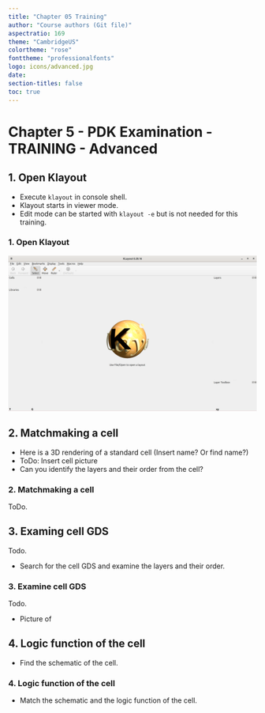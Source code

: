```yaml
---
title: "Chapter 05 Training"
author: "Course authors (Git file)"
aspectratio: 169
theme: "CambridgeUS"
colortheme: "rose"
fonttheme: "professionalfonts"
logo: icons/advanced.jpg
date:
section-titles: false
toc: true
---
```


# Chapter 5 - PDK Examination - TRAINING - Advanced

## 1. Open Klayout

* Execute ```klayout``` in console shell.
* Klayout starts in viewer mode.
* Edit mode can be started with ```klayout -e``` but is not needed for this training.

### 1. Open Klayout

![Start Klayout](pics_training/01_klayout.png "Start Klayout")

## 2. Matchmaking a cell

* Here is a 3D rendering of a standard cell (Insert name? Or find name?)
* ToDo: Insert cell picture
* Can you identify the layers and their order from the cell?

### 2. Matchmaking a cell

ToDo.

## 3. Examing cell GDS

Todo.
* Search for the cell GDS and examine the layers and their order.

### 3. Examine cell GDS

Todo.
- Picture of 

## 4. Logic function of the cell

- Find the schematic of the cell.

### 4. Logic function of the cell

- Match the schematic and the logic function of the cell.

